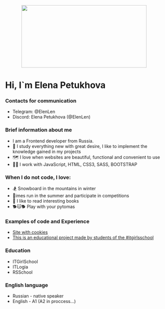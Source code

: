 <div align="center">
  <img height="200" width="400"
    src='https://i.giphy.com/media/v1.Y2lkPTc5MGI3NjExMHp1dmt1eGpzbmx0d2t0OWQwYjR6YmhjY2xuaHVsamY3dWMzbHRvdSZlcD12MV9pbnRlcm5hbF9naWZfYnlfaWQmY3Q9Zw/LMcB8XospGZO8UQq87/giphy.gif' />
</div>

# Hi, I`m Elena Petukhova

### Contacts for communication

- Telegram: @ElenLen
- Discord: Elena Petukhova (@ElenLen)

### Brief information about me

- I am a Frontend developer from Russia.
- 🌱 I study everything new with great desire, I like to implement the knowledge gained in my projects
- 🗺️ I love when websites are beautiful, functional and convenient to use
- 👩‍💻 I work with JavaScript, HTML, CSS3, SASS, BOOTSTRAP

### When I do not code, I love:

- 🏂 Snowboard in the mountains in winter
- 🏃imes run in the summer and participate in competitions
- 📖 I like to read interesting books
- 🐕🐱🐕 Play with your pytomas

### Examples of code and Experience

- [Site with cookies](https://elenlen.github.io/cookies/)
- [This is an educational project made by students of the #itgirlsschool](https://elenlen.github.io/LavaStudio/)

### Education

- ITGirlSchool
- ITLogia
- RSSchool

### English language

- Russian - native speaker
- English - A1 (A2 in proccess...)

